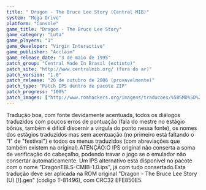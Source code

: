 ```yaml
---
title: " Dragon - The Bruce Lee Story (Central MIB)"
system: "Mega Drive"
platform: "Console"
game_title: "Dragon - The Bruce Lee Story"
game_category: "Luta"
game_players: "1"
game_developer: "Virgin Interactive"
game_publisher: "Acclaim"
game_release_date: "3 de maio de 1995"
patch_group: "Central Made In Brasil (extinto)"
patch_site: "http://www.centralmib.org/ (fora do ar)"
patch_version: "1.0"
patch_release: "20 de outubro de 2006 (provavelmente)"
patch_type: "Patch IPS dentro de pacote ZIP"
patch_progress: "100%"
patch_images: ["http://www.romhackers.org/imagens/traducoes/%5BSMD%5D%20Dragon%20-%20The%20Bruce%20Lee%20Story%20-%20Central%20MIB%20-%201.png","http://www.romhackers.org/imagens/traducoes/%5BSMD%5D%20Dragon%20-%20The%20Bruce%20Lee%20Story%20-%20Central%20MIB%20-%202.png","http://www.romhackers.org/imagens/traducoes/%5BSMD%5D%20Dragon%20-%20The%20Bruce%20Lee%20Story%20-%20Central%20MIB%20-%203.png"]
---
```

Tradução boa, com fonte devidamente acentuada, todos os diálogos traduzidos com poucos erros de pontuação (fala do mestre no estágio bônus, também é difícil discernir a vírgula do ponto nessa fonte), os nomes dos estágios traduzidos mas sem acentuação (no primeiro está faltando o "l" de "festival") e todos os menus traduzidos (com abreviações que também existem na original).ATENÇÃO:O IPS original não conserta a soma de verificação do cabeçalho, podendo travar o jogo se o emulador não consertar automaticamente. Um IPS alternativo está disponível no pacote com o nome "DragonTBLS-CMIB-1.0.ips", já com tudo consertado.Esta tradução deve ser aplicada na ROM original "Dragon - The Bruce Lee Story (U) [!].gen" (código T-81496), com CRC32 EFE850E5.
